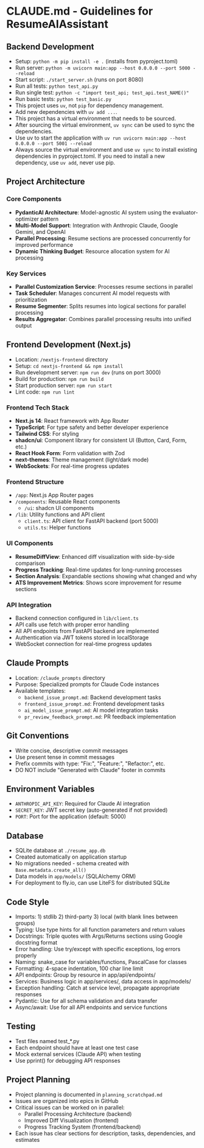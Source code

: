 # CLAUDE.md - Guidelines for ResumeAIAssistant

## Backend Development
- Setup: `python -m pip install -e .` (installs from pyproject.toml)
- Run server: `python -m uvicorn main:app --host 0.0.0.0 --port 5000 --reload`
- Start script: `./start_server.sh` (runs on port 8080)
- Run all tests: `python test_api.py`
- Run single test: `python -c "import test_api; test_api.test_NAME()"`
- Run basic tests: `python test_basic.py`
- This project uses `uv`, not `pip` for dependency management.
- Add new dependencies with `uv add ...`.
- This project has a virtual environment that needs to be sourced.
- After sourcing the virtual environment, `uv sync` can be used to sync the dependencies.
- Use uv to start the application with `uv run uvicorn main:app --host 0.0.0.0 --port 5001 --reload`
- Always source the virtual environment and use `uv sync` to install existing dependencies in pyproject.toml. If you need to install a new dependency, use `uv add`, never use pip.

## Project Architecture

### Core Components
- **PydanticAI Architecture**: Model-agnostic AI system using the evaluator-optimizer pattern
- **Multi-Model Support**: Integration with Anthropic Claude, Google Gemini, and OpenAI
- **Parallel Processing**: Resume sections are processed concurrently for improved performance
- **Dynamic Thinking Budget**: Resource allocation system for AI processing

### Key Services
- **Parallel Customization Service**: Processes resume sections in parallel
- **Task Scheduler**: Manages concurrent AI model requests with prioritization
- **Resume Segmenter**: Splits resumes into logical sections for parallel processing
- **Results Aggregator**: Combines parallel processing results into unified output

## Frontend Development (Next.js)
- Location: `/nextjs-frontend` directory
- Setup: `cd nextjs-frontend && npm install`
- Run development server: `npm run dev` (runs on port 3000)
- Build for production: `npm run build`
- Start production server: `npm run start`
- Lint code: `npm run lint`

### Frontend Tech Stack
- **Next.js 14**: React framework with App Router
- **TypeScript**: For type safety and better developer experience
- **Tailwind CSS**: For styling
- **shadcn/ui**: Component library for consistent UI (Button, Card, Form, etc.)
- **React Hook Form**: Form validation with Zod
- **next-themes**: Theme management (light/dark mode)
- **WebSockets**: For real-time progress updates

### Frontend Structure
- `/app`: Next.js App Router pages
- `/components`: Reusable React components
  - `/ui`: shadcn UI components
- `/lib`: Utility functions and API client
  - `client.ts`: API client for FastAPI backend (port 5000)
  - `utils.ts`: Helper functions

### UI Components
- **ResumeDiffView**: Enhanced diff visualization with side-by-side comparison
- **Progress Tracking**: Real-time updates for long-running processes
- **Section Analysis**: Expandable sections showing what changed and why 
- **ATS Improvement Metrics**: Shows score improvement for resume sections

### API Integration
- Backend connection configured in `lib/client.ts`
- API calls use fetch with proper error handling
- All API endpoints from FastAPI backend are implemented
- Authentication via JWT tokens stored in localStorage
- WebSocket connection for real-time progress updates

## Claude Prompts
- Location: `/claude_prompts` directory
- Purpose: Specialized prompts for Claude Code instances
- Available templates:
  - `backend_issue_prompt.md`: Backend development tasks
  - `frontend_issue_prompt.md`: Frontend development tasks
  - `ai_model_issue_prompt.md`: AI model integration tasks
  - `pr_review_feedback_prompt.md`: PR feedback implementation

## Git Conventions
- Write concise, descriptive commit messages
- Use present tense in commit messages
- Prefix commits with type: "Fix:", "Feature:", "Refactor:", etc.
- DO NOT include "Generated with Claude" footer in commits

## Environment Variables
- `ANTHROPIC_API_KEY`: Required for Claude AI integration
- `SECRET_KEY`: JWT secret key (auto-generated if not provided)
- `PORT`: Port for the application (default: 5000)

## Database
- SQLite database at `./resume_app.db`
- Created automatically on application startup
- No migrations needed - schema created with `Base.metadata.create_all()`
- Data models in `app/models/` (SQLAlchemy ORM)
- For deployment to fly.io, can use LiteFS for distributed SQLite

## Code Style
- Imports: 1) stdlib 2) third-party 3) local (with blank lines between groups)
- Typing: Use type hints for all function parameters and return values
- Docstrings: Triple quotes with Args/Returns sections using Google docstring format
- Error handling: Use try/except with specific exceptions, log errors properly
- Naming: snake_case for variables/functions, PascalCase for classes
- Formatting: 4-space indentation, 100 char line limit
- API endpoints: Group by resource in app/api/endpoints/
- Services: Business logic in app/services/, data access in app/models/
- Exception handling: Catch at service level, propagate appropriate responses
- Pydantic: Use for all schema validation and data transfer
- Async/await: Use for all API endpoints and service functions

## Testing
- Test files named test_*.py
- Each endpoint should have at least one test case
- Mock external services (Claude API) when testing
- Use pprint() for debugging API responses

## Project Planning
- Project planning is documented in `planning_scratchpad.md`
- Issues are organized into epics in GitHub
- Critical issues can be worked on in parallel:
  - Parallel Processing Architecture (backend)
  - Improved Diff Visualization (frontend)
  - Progress Tracking System (frontend/backend)
- Each issue has clear sections for description, tasks, dependencies, and estimates